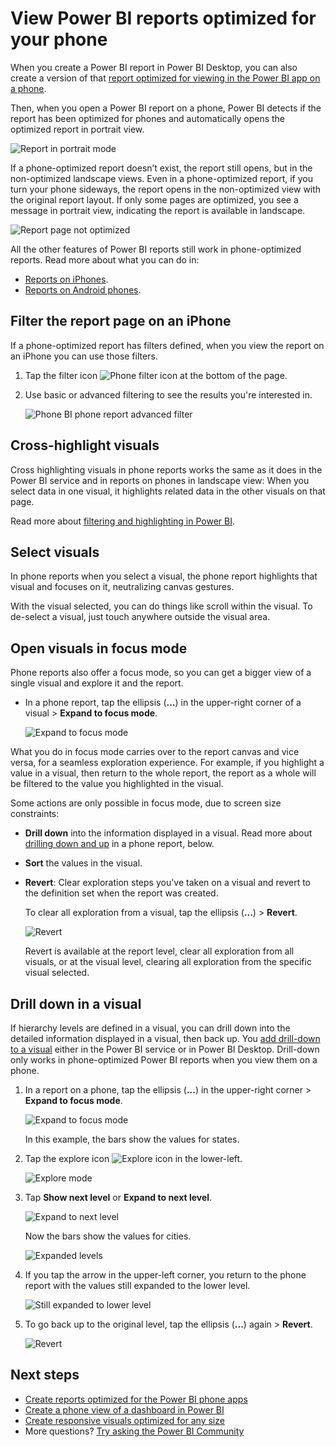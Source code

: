 <properties 
   pageTitle="View Power BI reports optimized for your phone"
   description="Read about interacting with report pages optimized for viewing in the Power BI phone apps."
   services="powerbi" 
   documentationCenter="" 
   authors="maggiesMSFT" 
   manager="erikre" 
   backup=""
   editor=""
   tags=""
   qualityFocus="no"
   qualityDate=""/>
 
<tags
   ms.service="powerbi"
   ms.devlang="NA"
   ms.topic="article"
   ms.tgt_pltfrm="NA"
   ms.workload="powerbi"
   ms.date="10/13/2017"
   ms.author="maggies"/>

# View Power BI reports optimized for your phone 

When you create a Power BI report in Power BI Desktop, you can also create a version of that [report optimized for viewing in the Power BI app on a phone](powerbi-desktop-create-phone-report.md).

Then, when you open a Power BI report on a phone, Power BI detects if the report has been optimized for phones and automatically opens the optimized report in portrait view.

![Report in portrait mode](media/powerbi-mobile-view-phone-report/07-power-bi-phone-report-portrait.png)

If a phone-optimized report doesn’t exist, the report still opens, but in the non-optimized landscape views. Even in a phone-optimized report, if you turn your phone sideways, the report opens in the non-optimized view with the original report layout. If only some pages are optimized, you see a message in portrait view, indicating the report is available in landscape.

![Report page not optimized](media/powerbi-mobile-view-phone-report/06-power-bi-phone-report-page-not-optimized.png)

All the other features of Power BI reports still work in phone-optimized reports. Read more about what you can do in:

*   [Reports on iPhones](powerbi-mobile-reports-in-the-iphone-app.md). 
*   [Reports on Android phones](powerbi-mobile-reports-in-the-android-app.md).


## Filter the report page on an iPhone

If a phone-optimized report has filters defined, when you view the report on an iPhone you can use those filters. 

1. Tap the filter icon ![Phone filter icon](media/powerbi-mobile-view-phone-report/power-bi-phone-filter-icon.png) at the bottom of the page. 
2. Use basic or advanced filtering to see the results you're interested in.
 
    ![Phone BI phone report advanced filter](media/powerbi-mobile-view-phone-report/power-bi-iphone-advanced-filter-toronto.gif)

## Cross-highlight visuals
Cross highlighting visuals in phone reports works the same as it does in the Power BI service and in reports on phones in landscape view: When you select data in one visual, it highlights related data in the other visuals on that page.

Read more about [filtering and highlighting in Power BI](powerbi-service-about-filters-and-highlighting-in-reports.md).

## Select visuals
In phone reports when you select a visual, the phone report highlights that visual and focuses on it, neutralizing canvas gestures.

With the visual selected, you can do things like scroll within the visual. To de-select a visual, just touch anywhere outside the visual area.

## Open visuals in focus mode
Phone reports also offer a focus mode, so you can get a bigger view of a single visual and explore it and the report.

- In a phone report, tap the ellipsis (**...**) in the upper-right corner of a visual  > **Expand to focus mode**.

    ![Expand to focus mode](media/powerbi-mobile-view-phone-report/power-bi-phone-report-focus-mode.png)


What you do in focus mode carries over to the report canvas and vice versa, for a seamless exploration experience. For example, if you highlight a value in a visual, then return to the whole report, the report as a whole will be filtered to the value you highlighted in the visual.

Some actions are only possible in focus mode, due to screen size constraints:

- **Drill down** into the information displayed in a visual. Read more about [drilling down and up](powerbi-mobile-view-phone-report.md#drill-down-in-a-visual) in a phone report, below.
- **Sort** the values in the visual.
- **Revert**: Clear exploration steps you've taken on a visual and revert to the definition set when the report was created.

    To clear all exploration from a visual, tap the ellipsis (**...**) > **Revert**.

    ![Revert](media/powerbi-mobile-view-phone-report/power-bi-phone-report-revert-levels.png)

    Revert is available at the report level, clear all exploration from all visuals, or at the visual level, clearing all exploration from the specific visual selected.   

## Drill down in a visual

If hierarchy levels are defined in a visual, you can drill down into the detailed information displayed in a visual, then back up. You [add drill-down to a visual](powerbi-service-drill-down-in-a-visualization.md) either in the Power BI service or in Power BI Desktop. Drill-down only works in phone-optimized Power BI reports when you view them on a phone. 

1. In a report on a phone, tap the ellipsis (**...**) in the upper-right corner > **Expand to focus mode**.

    ![Expand to focus mode](media/powerbi-mobile-view-phone-report/power-bi-phone-report-focus-mode.png)

    In this example, the bars show the values for states.

2. Tap the explore icon ![Explore icon](media/powerbi-mobile-view-phone-report/power-bi-phone-report-explore-icon.png) in the lower-left.

    ![Explore mode](media/powerbi-mobile-view-phone-report/power-bi-phone-report-explore-mode.png)

3. Tap **Show next level** or **Expand to next level**.

    ![Expand to next level](media/powerbi-mobile-view-phone-report/power-bi-phone-report-expand-levels.png)

    Now the bars show the values for cities.

    ![Expanded levels](media/powerbi-mobile-view-phone-report/power-bi-phone-report-expanded-levels.png)

4. If you tap the arrow in the upper-left corner, you return to the phone report with the values still expanded to the lower level.

    ![Still expanded to lower level](media/powerbi-mobile-view-phone-report/power-bi-back-to-phone-report-expanded-levels.png)

5. To go back up to the original level, tap the ellipsis (**...**) again > **Revert**.

    ![Revert](media/powerbi-mobile-view-phone-report/power-bi-phone-report-revert-levels.png)


## Next steps
- [Create reports optimized for the Power BI phone apps](powerbi-desktop-create-phone-report.md)
- [Create a phone view of a dashboard in Power BI](powerbi-service-create-dashboard-phone-view.md)
- [Create responsive visuals optimized for any size](powerbi-desktop-create-responsive-visuals.md)
- More questions? [Try asking the Power BI Community](http://community.powerbi.com/)
